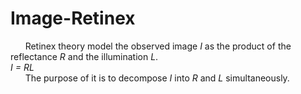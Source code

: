 # Image-Retinex
&nbsp; &nbsp; &nbsp; Retinex theory model the observed image _I_ as the product of the reflectance _R_ and the illumination _L_.  
_I = RL_  
&nbsp; &nbsp; &nbsp; The purpose of it is to decompose _I_ into _R_ and _L_ simultaneously.
